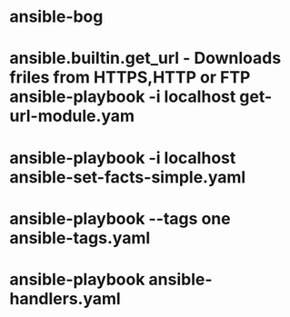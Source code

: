 # ansible-bog
# ansible.builtin.get_url - Downloads friles from HTTPS,HTTP or FTP ansible-playbook -i localhost get-url-module.yam
# ansible-playbook -i localhost ansible-set-facts-simple.yaml
# ansible-playbook --tags one ansible-tags.yaml
# ansible-playbook ansible-handlers.yaml